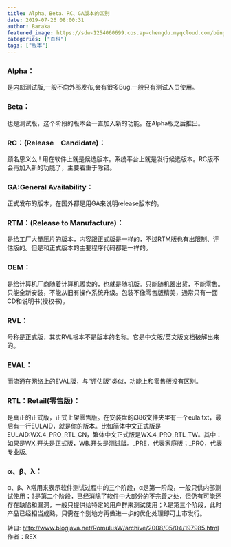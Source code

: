 ```yaml
---
title: Alpha、Beta、RC、GA版本的区别
date: 2019-07-26 08:00:31
author: Baraka
featured_image: https://sdw-1254060699.cos.ap-chengdu.myqcloud.com/bing_photos/20190726.jpg
categories: ["百科"]
tags: ["版本"]
---
```


### Alpha：
是内部测试版,一般不向外部发布,会有很多Bug.一般只有测试人员使用。

### Beta：
也是测试版，这个阶段的版本会一直加入新的功能。在Alpha版之后推出。

### RC：(Release　Candidate)：
顾名思义么 ! 用在软件上就是候选版本。系统平台上就是发行候选版本。RC版不会再加入新的功能了，主要着重于除错。

### GA:General Availability：
正式发布的版本，在国外都是用GA来说明release版本的。

### RTM：(Release to Manufacture)：
是给工厂大量压片的版本，内容跟正式版是一样的，不过RTM版也有出限制、评估版的。但是和正式版本的主要程序代码都是一样的。

### OEM：
是给计算机厂商随着计算机贩卖的，也就是随机版。只能随机器出货，不能零售。只能全新安装，不能从旧有操作系统升级。包装不像零售版精美，通常只有一面CD和说明书(授权书)。 

### RVL：
号称是正式版，其实RVL根本不是版本的名称。它是中文版/英文版文档破解出来的。 

### EVAL：
而流通在网络上的EVAL版，与“评估版”类似，功能上和零售版没有区别。 

### RTL：Retail(零售版)：
是真正的正式版，正式上架零售版。在安装盘的i386文件夹里有一个eula.txt，最后有一行EULAID，就是你的版本。比如简体中文正式版是EULAID:WX.4_PRO_RTL_CN，繁体中文正式版是WX.4_PRO_RTL_TW。其中：如果是WX.开头是正式版，WB.开头是测试版。_PRE，代表家庭版；_PRO，代表专业版。
### α、β、λ：
α、β、λ常用来表示软件测试过程中的三个阶段，α是第一阶段，一般只供内部测试使用；β是第二个阶段，已经消除了软件中大部分的不完善之处，但仍有可能还存在缺陷和漏洞，一般只提供给特定的用户群来测试使用；λ是第三个阶段，此时产品已经相当成熟，只需在个别地方再做进一步的优化处理即可上市发行。


转自: http://www.blogjava.net/RomulusW/archive/2008/05/04/197985.html<br/>
作者：REX
